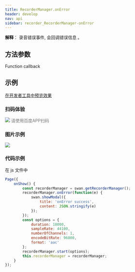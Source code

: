 ```yaml
---
title: RecorderManager.onError
header: develop
nav: api
sidebar: recorder_RecorderManager-onError
---
```




**解释**： 录音错误事件, 会回调错误信息 。

 
## 方法参数

Function callback


## 示例

<a href="swanide://fragment/3edb048ed65f02d397a539165711d2ee1574002351482" title="在开发者工具中预览效果" target="_self">在开发者工具中预览效果</a>

### 扫码体验

<div class='scan-code-container'>
    <img src="https://b.bdstatic.com/miniapp/assets/images/doc_demo/fragment_RecorderManagerOnError.png" class="demo-qrcode-image" />
    <font color=#777 12px>请使用百度APP扫码</font>
</div>

### 图片示例 


<div class="m-doc-custom-examples">
    <div class="m-doc-custom-examples-correct">
        <img src="https://b.bdstatic.com/miniapp/image/RonError.png">
    </div>
    <div class="m-doc-custom-examples-correct">
        <img src=" ">
    </div>
    <div class="m-doc-custom-examples-correct">
        <img src=" ">
    </div>     
</div>

### 代码示例 



 在 js 文件中 

```js
Page({
    onShow() {
        const recorderManager = swan.getRecorderManager();
        recorderManager.onError(function(e) {
            swan.showModal({
                title: 'onError success',
                content: JSON.stringify(e)
            });
        });
        const options = {
            duration: 10000,
            sampleRate: 44100,
            numberOfChannels: 1,
            encodeBitRate: 96000,
            format: 'aac'
        };
        recorderManager.start(options);
        this.recorderManager = recorderManager;
    }
});
```
